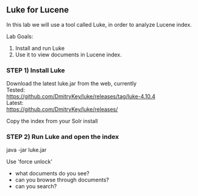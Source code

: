 ## Luke for Lucene 

In this lab we will use a tool called Luke, in order to analyze Lucene index.


Lab Goals:

1. Install and run Luke
2. Use it to view documents in Lucene index.

### STEP 1)  Install Luke
  Download the latest luke.jar from the web, currently   
  Tested:   
  https://github.com/DmitryKey/luke/releases/tag/luke-4.10.4   
  Latest:   
  https://github.com/DmitryKey/luke/releases/   

  Copy the index from your Solr install


### STEP 2) Run Luke and open the index

java -jar luke.jar

Use 'force unlock'

- what documents do you see?
- can you browse through documents?
- can you search?
